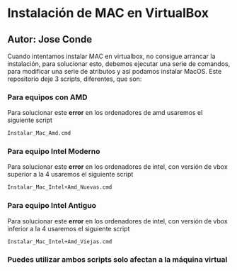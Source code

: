 # Instalación de MAC en VirtualBox
## Autor: Jose Conde 


Cuando intentamos instalar MAC en virtualbox, no consigue arrancar la instalación, para solucionar esto, debemos ejecutar una serie de comandos, para modificar
una serie de atributos y así podamos instalar MacOS. Este repositorio deje 3 scripts, diferentes, que son: 

### Para equipos con AMD
Para solucionar este **error** en los ordenadores de amd usaremos el siguiente script
```cmd
Instalar_Mac_Amd.cmd
```

### Para equipo Intel Moderno
Para solucionar este **error** en los ordenadores de intel, con versión de vbox superior a la 4 usaremos el siguiente script
```cmd
Instalar_Mac_Intel+Amd_Nuevas.cmd
```
### Para equipo Intel Antiguo
Para solucionar este **error** en los ordenadores de intel, con versión de vbox inferior a la 4 usaremos el siguiente script
```cmd
Instalar_Mac_Intel+Amd_Viejas.cmd
```
### Puedes utilizar ambos scripts solo afectan a la máquina virtual
